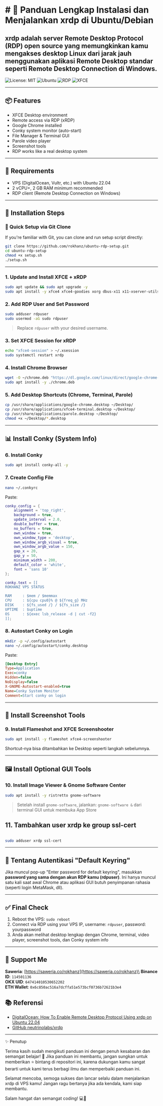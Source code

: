 # # 🚀 Panduan Lengkap Instalasi dan Menjalankan xrdp di Ubuntu/Debian

xrdp adalah server Remote Desktop Protocol (RDP) open source yang memungkinkan kamu mengakses desktop Linux dari jarak jauh menggunakan aplikasi Remote Desktop standar seperti Remote Desktop Connection di Windows.
---

![License: MIT](https://img.shields.io/badge/License-MIT-yellow.svg)
![Ubuntu](https://img.shields.io/badge/Ubuntu-22.04-orange?logo=ubuntu)
![RDP](https://img.shields.io/badge/RDP-Enabled-brightgreen)
![XFCE](https://img.shields.io/badge/Desktop-XFCE-blue)

---

## 📦 Features

- XFCE Desktop environment
- Remote access via RDP (xRDP)
- Google Chrome installed
- Conky system monitor (auto-start)
- File Manager & Terminal GUI
- Parole video player
- Screenshot tools
- RDP works like a real desktop system

---

## 🧰 Requirements

- VPS (DigitalOcean, Vultr, etc.) with Ubuntu 22.04
- 2 vCPU+, 2 GB RAM minimum recommended
- RDP client (Remote Desktop Connection on Windows)

---

## 🧱 Installation Steps

### 🔄 Quick Setup via Git Clone

If you're familiar with Git, you can clone and run setup script directly:

```bash
git clone https://github.com/rokhanz/ubuntu-rdp-setup.git
cd ubuntu-rdp-setup
chmod +x setup.sh
./setup.sh
```

---

### 1. Update and Install XFCE + xRDP

```bash
sudo apt update && sudo apt upgrade -y
sudo apt install -y xfce4 xfce4-goodies xorg dbus-x11 x11-xserver-utils xrdp
```

### 2. Add RDP User and Set Password

```bash
sudo adduser rdpuser
sudo usermod -aG sudo rdpuser
```

> Replace `rdpuser` with your desired username.

### 3. Set XFCE Session for xRDP

```bash
echo "xfce4-session" > ~/.xsession
sudo systemctl restart xrdp
```

### 4. Install Chrome Browser

```bash
wget -O ~/chrome.deb "https://dl.google.com/linux/direct/google-chrome-stable_current_amd64.deb"
sudo apt install -y ./chrome.deb
```

### 5. Add Desktop Shortcuts (Chrome, Terminal, Parole)

```bash
cp /usr/share/applications/google-chrome.desktop ~/Desktop/
cp /usr/share/applications/xfce4-terminal.desktop ~/Desktop/
cp /usr/share/applications/parole.desktop ~/Desktop/
chmod +x ~/Desktop/*.desktop
```

---

## 📊 Install Conky (System Info)

### 6. Install Conky

```bash
sudo apt install conky-all -y
```

### 7. Create Config File

```bash
nano ~/.conkyrc
```

Paste:

```lua
conky.config = {
    alignment = 'top_right',
    background = true,
    update_interval = 2.0,
    double_buffer = true,
    no_buffers = true,
    own_window = true,
    own_window_type = 'desktop',
    own_window_argb_visual = true,
    own_window_argb_value = 150,
    gap_x = 20,
    gap_y = 50,
    minimum_width = 200,
    default_color = 'white',
    font = 'sans 10'
};

conky.text = [[
ROKHANZ VPS STATUS

RAM     : $mem / $memmax
CPU     : ${cpu cpu0}% @ ${freq_g} MHz
DISK    : ${fs_used /} / ${fs_size /}
UPTIME  : $uptime
OS      : ${exec lsb_release -d | cut -f2}
]];
```

### 8. Autostart Conky on Login

```bash
mkdir -p ~/.config/autostart
nano ~/.config/autostart/conky.desktop
```

Paste:

```ini
[Desktop Entry]
Type=Application
Exec=conky
Hidden=false
NoDisplay=false
X-GNOME-Autostart-enabled=true
Name=Conky System Monitor
Comment=Start conky on login
```

---

## 📸 Install Screenshot Tools

### 9. Install Flameshot and XFCE Screenshooter

```bash
sudo apt install -y flameshot xfce4-screenshooter
```

Shortcut-nya bisa ditambahkan ke Desktop seperti langkah sebelumnya.

---

## 🖼️ Install Optional GUI Tools

### 10. Install Image Viewer & Gnome Software Center

```bash
sudo apt install -y ristretto gnome-software
```

> Setelah install `gnome-software`, jalankan: `gnome-software &` dari terminal GUI untuk membuka App Store

## 11. Tambahkan user xrdp ke group ssl-cert

```bash

sudo adduser xrdp ssl-cert
```
---

## 🔐 Tentang Autentikasi "Default Keyring"

Jika muncul pop-up "Enter password for default keyring", masukkan **password yang sama dengan akun RDP kamu (rdpuser)**. Ini hanya muncul satu kali saat awal Chrome atau aplikasi GUI butuh penyimpanan rahasia (seperti login MetaMask, dll).

---

## ✅ Final Check

1. Reboot the VPS: `sudo reboot`
2. Connect via RDP using your VPS IP, username: `rdpuser`, password: yourpassword
3. Anda akan melihat desktop lengkap dengan Chrome, terminal, video player, screenshot tools, dan Conky system info

---

## 🙌 Support Me

**Saweria**: [https://saweria.co/rokhanz](https://saweria.co/rokhanz)\
**Binance ID**: `114501136`\
**OKX UID**: `647414010530652202`\
**ETH Wallet**: `0x6c850ac516a7dcffa51e573bcf0736b72621b3e4`

## 📚 Referensi

- [DigitalOcean: How To Enable Remote Desktop Protocol Using xrdp on Ubuntu 22.04](https://www.digitalocean.com/community/tutorials/how-to-enable-remote-desktop-protocol-using-xrdp-on-ubuntu-22-04)
- [GitHub neutrinolabs/xrdp](https://github.com/neutrinolabs/xrdp)

---
✨ Penutup

Terima kasih sudah mengikuti panduan ini dengan penuh kesabaran dan semangat belajar! 🙏
Jika panduan ini membantu, jangan sungkan untuk memberikan ⭐ bintang di repositori ini, karena dukungan kamu sangat berarti untuk kami terus berbagi ilmu dan memperbaiki panduan ini.

Selamat mencoba, semoga sukses dan lancar selalu dalam menjalankan xrdp di VPS kamu! Jangan ragu bertanya jika ada kendala, kami siap membantu.

Salam hangat dan semangat coding! 💻🌟
